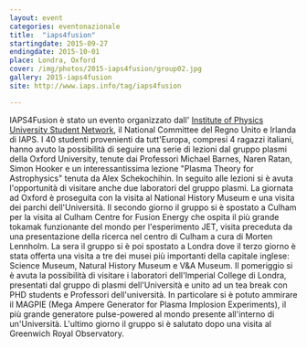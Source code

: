 ```yaml
---
layout: event
categories: eventonazionale
title:  "iaps4fusion"
startingdate: 2015-09-27
endingdate: 2015-10-01
place: Londra, Oxford
cover: /img/photos/2015-iaps4fusion/group02.jpg
gallery: 2015-iaps4fusion
site: http://www.iaps.info/tag/iaps4fusion

---
```


IAPS4Fusion è stato un evento organizzato dall' [Institute of Physics University Student Network](http://www.iop.org/activity/university-student-network/), il National Committee del Regno Unito e Irlanda di IAPS.
I 40 studenti provenienti da tutt'Europa, compresi 4 ragazzi italiani, hanno avuto la possibilità di seguire una serie di lezioni dal gruppo plasmi della Oxford University, tenute dai Professori Michael Barnes, Naren Ratan, Simon Hooker e un interessantissima lezione "Plasma Theory for Astrophysics" tenuta da Alex Schekochihin. In seguito alle lezioni si è avuta l'opportunità di visitare anche due laboratori del gruppo plasmi.
La giornata ad Oxford è proseguita con la visita al National History Museum e una visita dei parchi dell'Università.
Il secondo giorno il gruppo si è spostato a Culham per la visita al Culham Centre for Fusion Energy che ospita il più grande tokamak funzionante del mondo per l'esperimento JET, visita preceduta da una presentazione della ricerca nel centro di Culham a cura di Morten Lennholm.
La sera il gruppo si è poi spostato a Londra dove il terzo giorno è stata offerta una visita a tre dei musei più importanti della capitale inglese: Science Museum, Natural History Museum e V&A Museum.
Il pomeriggio si è avuta la possibilità di visitare i laboratori dell'Imperial College di Londra, presentati dal gruppo di plasmi dell'Università e unito ad un tea break con PHD students e Professori dell'università. In particolare si è potuto ammirare il  MAGPIE (Mega Ampere Generator for Plasma Implosion Experiments), il più grande generatore pulse-powered al mondo presente all'interno di un'Università.
L'ultimo giorno il gruppo si è salutato dopo una visita al Greenwich Royal Observatory.


